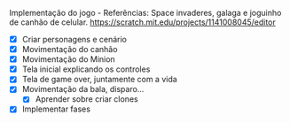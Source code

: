 Implementação do jogo -
Referências: Space invaderes, galaga e joguinho de canhão de celular.
https://scratch.mit.edu/projects/1141008045/editor
- [x] Criar personagens e cenário
- [x] Movimentação do canhão
- [x] Movimentação do Minion
- [x] Tela inicial explicando os controles
- [x] Tela de game over, juntamente com a vida
- [x] Movimentação da bala, disparo…
	- [x] Aprender sobre criar clones
- [x] Implementar fases
